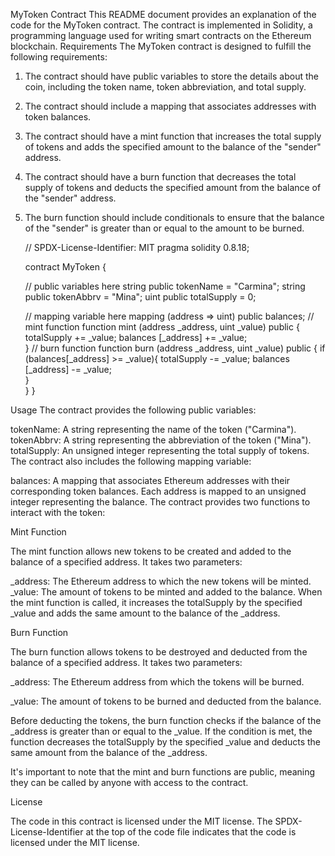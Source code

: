 MyToken Contract
This README document provides an explanation of the code for the MyToken contract. The contract is implemented in Solidity, a programming language used for writing smart contracts on the Ethereum blockchain.
Requirements
The MyToken contract is designed to fulfill the following requirements:
1.	The contract should have public variables to store the details about the coin, including the token name, token abbreviation, and total supply.
2.	The contract should include a mapping that associates addresses with token balances.
3.	The contract should have a mint function that increases the total supply of tokens and adds the specified amount to the balance of the "sender" address.
4.	The contract should have a burn function that decreases the total supply of tokens and deducts the specified amount from the balance of the "sender" address.
5.	The burn function should include conditionals to ensure that the balance of the "sender" is greater than or equal to the amount to be burned.


    // SPDX-License-Identifier: MIT
    pragma solidity 0.8.18;

    contract MyToken {

    // public variables here
    string public tokenName = "Carmina";
    string public tokenAbbrv = "Mina";
    uint public totalSupply = 0;

    // mapping variable here
    mapping (address => uint) public balances;
    // mint function
    function mint (address _address, uint _value) public {
        totalSupply += _value;
        balances [_address] += _value;    
    }
    // burn function
    function burn (address _address, uint _value) public {
        if (balances[_address] >= _value){
        totalSupply -= _value;
        balances [_address] -= _value;  
             }   
        }
    }


Usage
The contract provides the following public variables:

tokenName: A string representing the name of the token ("Carmina").
tokenAbbrv: A string representing the abbreviation of the token ("Mina").
totalSupply: An unsigned integer representing the total supply of tokens.
The contract also includes the following mapping variable:

balances: A mapping that associates Ethereum addresses with their corresponding token balances. Each address is mapped to an unsigned integer representing the balance.
The contract provides two functions to interact with the token:

Mint Function

The mint function allows new tokens to be created and added to the balance of a specified address. It takes two parameters:

_address: The Ethereum address to which the new tokens will be minted.
_value: The amount of tokens to be minted and added to the balance.
When the mint function is called, it increases the totalSupply by the specified _value and adds the same amount to the balance of the _address.

Burn Function

The burn function allows tokens to be destroyed and deducted from the balance of a specified address. It takes two parameters:

_address: The Ethereum address from which the tokens will be burned.

_value: The amount of tokens to be burned and deducted from the balance.

Before deducting the tokens, the burn function checks if the balance of the _address is greater than or equal to the _value. If the condition is met, the function decreases the totalSupply by the specified _value and deducts the same amount from the balance of the _address.

It's important to note that the mint and burn functions are public, meaning they can be called by anyone with access to the contract.

License

The code in this contract is licensed under the MIT license. The SPDX-License-Identifier at the top of the code file indicates that the code is licensed under the MIT license.

